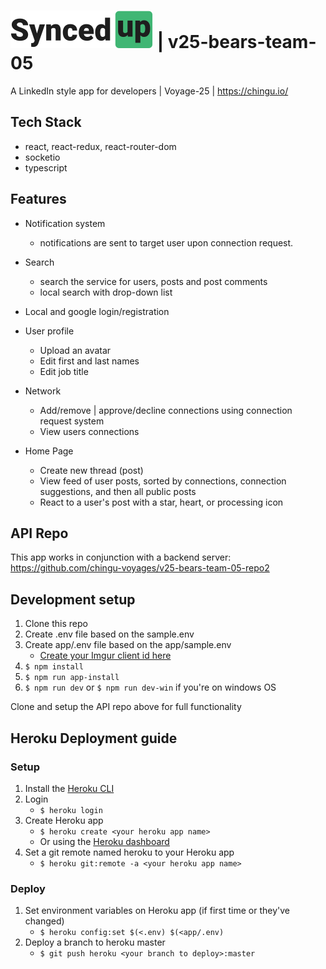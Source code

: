 # [![SyncedUp](./assets/logodark.svg)](https://syncedup.live/) | v25-bears-team-05

A LinkedIn style app for developers | Voyage-25 | https://chingu.io/

## Tech Stack

- react, react-redux, react-router-dom
- socketio
- typescript

## Features
- Notification system
   - notifications are sent to target user upon connection request.
- Search
   - search the service for users, posts and post comments
   - local search with drop-down list

- Local and google login/registration
- User profile
  - Upload an avatar
  - Edit first and last names
  - Edit job title
- Network
  - Add/remove | approve/decline connections using connection request system
  - View users connections
- Home Page
  - Create new thread (post)
  - View feed of user posts, sorted by connections, connection suggestions, and then all public posts
  - React to a user's post with a star, heart, or processing icon

## API Repo

This app works in conjunction with a backend server: https://github.com/chingu-voyages/v25-bears-team-05-repo2

## Development setup

1. Clone this repo
1. Create .env file based on the sample.env
1. Create app/.env file based on the app/sample.env
   - [Create your Imgur client id here](https://api.imgur.com/oauth2/addclient)
1. `$ npm install`
1. `$ npm run app-install`
1. `$ npm run dev` or `$ npm run dev-win` if you're on windows OS

Clone and setup the API repo above for full functionality

## Heroku Deployment guide

### Setup

1. Install the [Heroku CLI](https://devcenter.heroku.com/articles/heroku-cli)
1. Login
   - `$ heroku login`
1. Create Heroku app
   - `$ heroku create <your heroku app name>`
   - Or using the [Heroku dashboard](https://dashboard.heroku.com/)
1. Set a git remote named heroku to your Heroku app
   - `$ heroku git:remote -a <your heroku app name>`

### Deploy

1. Set environment variables on Heroku app (if first time or they've changed)
   - `$ heroku config:set $(<.env) $(<app/.env)`
1. Deploy a branch to heroku master
   - `$ git push heroku <your branch to deploy>:master`

